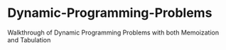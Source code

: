 # Dynamic-Programming-Problems
Walkthrough of Dynamic Programming Problems with both Memoization and Tabulation
